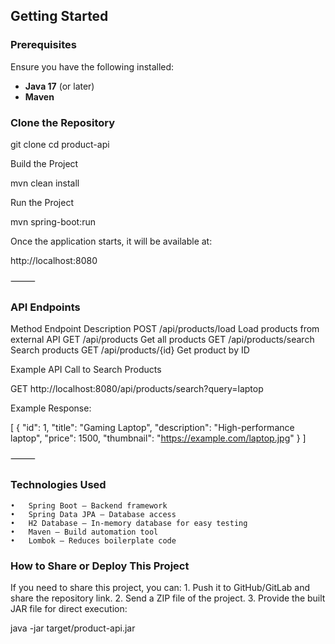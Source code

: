

## Getting Started

### Prerequisites
Ensure you have the following installed:
- **Java 17** (or later)
- **Maven**

###  Clone the Repository

git clone <repository-url>
cd product-api

 Build the Project

mvn clean install

Run the Project

mvn spring-boot:run

Once the application starts, it will be available at:

http://localhost:8080



⸻
### API Endpoints

Method	Endpoint	Description
POST	/api/products/load	Load products from external API
GET	/api/products	Get all products
GET	/api/products/search	Search products
GET	/api/products/{id}	Get product by ID

Example API Call to Search Products

GET http://localhost:8080/api/products/search?query=laptop

Example Response:

[
  {
    "id": 1,
    "title": "Gaming Laptop",
    "description": "High-performance laptop",
    "price": 1500,
    "thumbnail": "https://example.com/laptop.jpg"
  }
]



⸻

### Technologies Used
	•	Spring Boot – Backend framework
	•	Spring Data JPA – Database access
	•	H2 Database – In-memory database for easy testing
	•	Maven – Build automation tool
	•	Lombok – Reduces boilerplate code



### How to Share or Deploy This Project

If you need to share this project, you can:
	1.	Push it to GitHub/GitLab and share the repository link.
	2.	Send a ZIP file of the project.
	3.	Provide the built JAR file for direct execution:

java -jar target/product-api.jar



